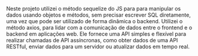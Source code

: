 Neste projeto utilizei o método sequelize do JS para para manipular os dados usando objetos e métodos, sem precisar escrever SQL diretamente, uma vez que pode ser utilizado de forma dinâmica o backend.
Utilizei o método axios, para lidar com a comunicação de dados entre o frontend e o backend em aplicações web. Ele fornece uma API simples e flexível para realizar chamadas de API assíncronas, como obter dados de uma API RESTful, enviar dados para um servidor ou atualizar dados em tempo real.
